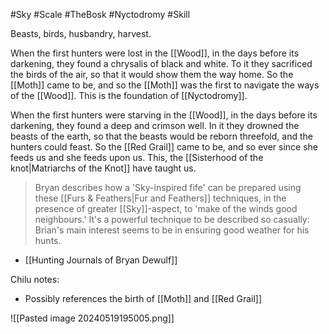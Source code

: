 #Sky #Scale #TheBosk #Nyctodromy #Skill 

Beasts, birds, husbandry, harvest.  

When the first hunters were lost in the [[Wood]], in the days before its darkening, they found a chrysalis of black and white. To it they sacrificed the birds of the air, so that it would show them the way home. So the [[Moth]] came to be, and so the [[Moth]] was the first to navigate the ways of the [[Wood]]. This is the foundation of [[Nyctodromy]].

When the first hunters were starving in the [[Wood]], in the days before its darkening, they found a deep and crimson well. In it they drowned the beasts of the earth, so that the beasts would be reborn threefold, and the hunters could feast. So the [[Red Grail]] came to be, and so ever since she feeds us and she feeds upon us. This, the [[Sisterhood of the knot|Matriarchs of the Knot]] have taught us.

> Bryan describes how a 'Sky-inspired fife' can be prepared using these [[Furs & Feathers|Fur and Feathers]] techniques, in the presence of greater [[Sky]]-aspect, to 'make of the winds good neighbours.' It's a powerful technique to be described so casually: Brian's main interest seems to be in ensuring good weather for his hunts.
- [[Hunting Journals of Bryan Dewulf]]

Chilu notes:
- Possibly references the birth of [[Moth]] and [[Red Grail]]

![[Pasted image 20240519195005.png]]